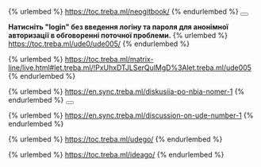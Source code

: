 <!--sec data-title="Обговорення проблем" data-id="intro" data-nopdf="true" ces-->
{% urlembed %} https://toc.treba.ml/neogitbook/
{% endurlembed %}
<button class="section" target="section3" show="Спрощений інтерфейс" hide="Сховати спрощений інтерфейс"></button>
<!--endsec-->

<!--sec data-title="Спрощений інтерфейс" data-id="section3" data-show=false ces-->
**Натисніть "login" без введення логіну та пароля для анонімної авторизації в обговоренні поточної проблеми.**
{% urlembed %} https://toc.treba.ml/ude0/ude005/
{% endurlembed %}
<!--endsec-->

<!--sec data-title="Cтрічка обговорення поточної проблеми (останні 60 повідомлень)"  data-id="section2" data-nopdf="true" ces-->
{% urlembed %} https://toc.treba.ml/matrix-line/live.html#let.treba.ml/!PxUhxDTJLSerQulMgD%3Alet.treba.ml/ude005
{% endurlembed %}
<!--endsec-->

<!--sec data-title="Чи потребує проблема оптимізації?" data-id="section7" data-collapse=true ces-->
{% urlembed %} https://en.sync.treba.ml/diskusiia-po-nbia-nomer-1
{% endurlembed %}
<button class="section" target="section4" show="Does the problem need optimization?" hide="Hide English version"></button>
<!--endsec-->

<!--sec data-title="Does the problem need optimization?" data-id="section4" data-show=false ces-->
{% urlembed %} https://en.sync.treba.ml/discussion-on-ude-number-1
{% endurlembed %}
<!--endsec-->


<!--sec data-title="Додати новий опис проблеми" data-id="section5" data-collapse=true ces-->
{% urlembed %} https://toc.treba.ml/udego/
{% endurlembed %}
<!--endsec-->

<!--sec data-title="Додати новий опис ідеї" data-id="section6" data-collapse=true ces-->
{% urlembed %} https://toc.treba.ml/ideago/
{% endurlembed %}
<!--endsec-->

